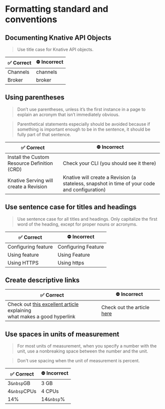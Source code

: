 # Formatting standard and conventions

## Documenting Knative API Objects
>  Use title case for Knative API objects.

|:white_check_mark: Correct                  |:no_entry: Incorrect
|--------------------|-----
|Channels | channels
|Broker      | broker


## Using parentheses
>Don’t use parentheses, unless it’s the first instance in a page to explain an acronym that isn’t immediately obvious.

>Parenthetical statements especially should be avoided because if something is important enough to be in the sentence, it should be fully part of that sentence.

|:white_check_mark: Correct                  |:no_entry: Incorrect
|--------------------|-----
|Install the Custom Resource Definition (CRD) | Check your CLI (you should see it there)
|Knative Serving will create a Revision      | Knative will create a Revision (a stateless, snapshot in time of your code and configuration)


## Use sentence case for titles and headings

> Use sentence case for all titles and headings. Only capitalize the first
word of the heading, except for proper nouns or acronyms.

|:white_check_mark: Correct                  |:no_entry: Incorrect
|--------------------|-----
|Configuring feature | Configuring Feature
|Using feature      | Using Feature
|Using HTTPS         | Using https

## Create descriptive links

|:white_check_mark: Correct                                     |:no_entry: Incorrect
|---------------------------------------|------
|Check out [this excellent article](https://medium.com/@heyoka/Correctnt-use-click-here-f32f445d1021) explaining <br> what makes a good hyperlink    | Check out the article [here](https://medium.com/@heyoka/Correctnt-use-click-here-f32f445d1021)

## Use spaces in units of measurement

> For most units of measurement, when you specify a number with the unit, use a nonbreaking space
between the number and the unit.

> Don't use spacing when the unit of measurement is percent.

|:white_check_mark: Correct                  |:no_entry: Incorrect
|----------------------|-----
|3`&nbsp`GB            | 3 GB
|4`&nbsp`CPUs          | 4 CPUs
|14%                   | 14`&nbsp`%
